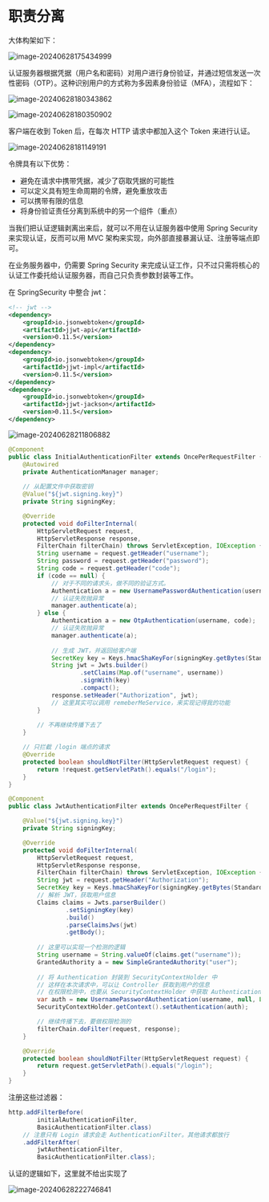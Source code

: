 # 职责分离

大体构架如下：

![image-20240628175434999](./assets/image-20240628175434999.png)

认证服务器根据凭据（用户名和密码）对用户进行身份验证，并通过短信发送一次性密码（OTP）。这种识别用户的方式称为多因素身份验证（MFA），流程如下：

![image-20240628180343862](./assets/image-20240628180343862.png)

![image-20240628180350902](./assets/image-20240628180350902.png)

客户端在收到 Token 后，在每次 HTTP 请求中都加入这个 Token 来进行认证。

![image-20240628181149191](./assets/image-20240628181149191.png)

令牌具有以下优势：

- 避免在请求中携带凭据，减少了窃取凭据的可能性
- 可以定义具有短生命周期的令牌，避免重放攻击
- 可以携带有限的信息
- 将身份验证责任分离到系统中的另一个组件（重点）



当我们把认证逻辑剥离出来后，就可以不用在认证服务器中使用 Spring Security 来实现认证，反而可以用 MVC 架构来实现，向外部直接暴漏认证、注册等端点即可。

在业务服务器中，仍需要 Spring Security 来完成认证工作，只不过只需将核心的认证工作委托给认证服务器，而自己只负责参数封装等工作。



在 SpringSecurity 中整合 jwt：

```xml
<!-- jwt -->
<dependency>
    <groupId>io.jsonwebtoken</groupId>
    <artifactId>jjwt-api</artifactId>
    <version>0.11.5</version>
</dependency>
<dependency>
    <groupId>io.jsonwebtoken</groupId>
    <artifactId>jjwt-impl</artifactId>
    <version>0.11.5</version>
</dependency>
<dependency>
    <groupId>io.jsonwebtoken</groupId>
    <artifactId>jjwt-jackson</artifactId>
    <version>0.11.5</version>
</dependency>
```



![image-20240628211806882](./assets/image-20240628211806882.png)

~~~java
@Component
public class InitialAuthenticationFilter extends OncePerRequestFilter {
    @Autowired
    private AuthenticationManager manager;
	
    // 从配置文件中获取密钥
    @Value("${jwt.signing.key}")
    private String signingKey;

    @Override
    protected void doFilterInternal(
        HttpServletRequest request, 
        HttpServletResponse response, 
        FilterChain filterChain) throws ServletException, IOException {
        String username = request.getHeader("username");
        String password = request.getHeader("password");
        String code = request.getHeader("code");
        if (code == null) {
            // 对于不同的请求头，做不同的验证方式。
            Authentication a = new UsernamePasswordAuthentication(username, password);
            // 认证失败抛异常
            manager.authenticate(a);
        } else {
            Authentication a = new OtpAuthentication(username, code);
            // 认证失败抛异常
            manager.authenticate(a);
			
            // 生成 JWT，并返回给客户端
            SecretKey key = Keys.hmacShaKeyFor(signingKey.getBytes(StandardCharsets.UTF_8));
            String jwt = Jwts.builder()
                    .setClaims(Map.of("username", username))
                    .signWith(key)
                    .compact();
            response.setHeader("Authorization", jwt);
            // 这里其实可以调用 remeberMeService，来实现记得我的功能
        }
        
		// 不再继续传播下去了
    }

    // 只拦截 /login 端点的请求
    @Override
    protected boolean shouldNotFilter(HttpServletRequest request) {
        return !request.getServletPath().equals("/login");
    }
}
~~~

~~~java
@Component
public class JwtAuthenticationFilter extends OncePerRequestFilter {

    @Value("${jwt.signing.key}")
    private String signingKey;

    @Override
    protected void doFilterInternal(
        HttpServletRequest request, 
        HttpServletResponse response, 
        FilterChain filterChain) throws ServletException, IOException {
        String jwt = request.getHeader("Authorization");
        SecretKey key = Keys.hmacShaKeyFor(signingKey.getBytes(StandardCharsets.UTF_8));
        // 解析 JWT，获取用户信息
        Claims claims = Jwts.parserBuilder()
                .setSigningKey(key)
                .build()
                .parseClaimsJws(jwt)
                .getBody();
		
        // 这里可以实现一个检测的逻辑
        String username = String.valueOf(claims.get("username"));
        GrantedAuthority a = new SimpleGrantedAuthority("user");
        
       	// 将 Authentication 封装到 SecurityContextHolder 中
        // 这样在本次请求中，可以让 Controller 获取到用户的信息
        // 在权限检测中，也要从 SecurityContextHolder 中获取 Authentication
        var auth = new UsernamePasswordAuthentication(username, null, List.of(a));
        SecurityContextHolder.getContext().setAuthentication(auth);

        // 继续传播下去，要做权限检测的
        filterChain.doFilter(request, response);
    }

    @Override
    protected boolean shouldNotFilter(HttpServletRequest request) {
        return request.getServletPath().equals("/login");
    }
}

~~~

注册这些过滤器：

~~~java
http.addFilterBefore(
    	initialAuthenticationFilter,
    	BasicAuthenticationFilter.class)
    // 注意只有 Login 请求会走 AuthenticationFilter。其他请求都放行
    .addFilterAfter(
    	jwtAuthenticationFilter,
    	BasicAuthenticationFilter.class);
~~~



认证的逻辑如下，这里就不给出实现了

![image-20240628222746841](./assets/image-20240628222746841.png)


